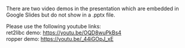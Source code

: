 There are two video demos in the presentation which are embedded in Google Slides but do not show in a .pptx file.<br />

Please use the following youtube links:<br />
ret2libc demo: https://youtu.be/OQD8wuPkBs4<br />
ropper demo: https://youtu.be/_44iGOpJ_xE
